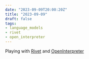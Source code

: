 ```yaml
---
date: "2023-09-09T20:00:20Z"
title: "2023-09-09"
draft: false
tags:
- language_models
- rivet
- open_interpreter
---
```


Playing with [Rivet](https://rivet.ironcladapp.com/) and [OpenInterpreter](https://openinterpreter.com/)

